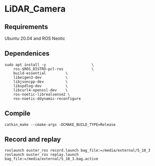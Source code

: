 # LiDAR_Camera

## Requirements
Ubuntu 20.04 and ROS Neotic

## Dependenices
```
sudo apt install -y                     \
    ros-$ROS_DISTRO-pcl-ros             \
    build-essential         \
    libeigen3-dev           \
    libjsoncpp-dev          \
    libspdlog-dev           \
    libcurl4-openssl-dev    \
    ros-noetic-librealsense2 \
    ros-noetic-ddynamic-reconfigure 
```
## Compile 
```
catkin_make --cmake-args -DCMAKE_BUILD_TYPE=Release
```
## Record and replay
```
roslaunch ouster_ros record.launch bag_file:=/media/external/5_18_3
roslaunch ouster_ros replay.launch bag_file:=/media/external/5_18_3.bag.active
```
